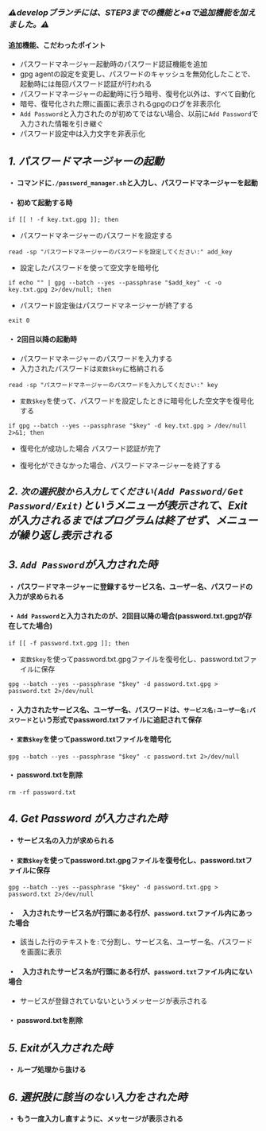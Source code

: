 ### ***⚠️developブランチには、STEP3までの機能と+aで追加機能を加えました。⚠️***

#### 追加機能、こだわったポイント
 - パスワードマネージャー起動時のパスワード認証機能を追加
 - gpg agentの設定を変更し、パスワードのキャッシュを無効化したことで、起動時には毎回パスワード認証が行われる
 - パスワードマネージャーの起動時に行う暗号、復号化以外は、すべて自動化
 - 暗号、復号化された際に画面に表示されるgpgのログを非表示化
 - `Add Password`と入力されたのが初めてではない場合、以前に`Add Password`で入力された情報を引き継ぐ
 - パスワード設定中は入力文字を非表示化

## ***1. パスワードマネージャーの起動*** 
#### ・ コマンドに`./password_manager.sh`と入力し、パスワードマネージャーを起動

#### ・ 初めて起動する時
```
if [[ ! -f key.txt.gpg ]]; then
```
 - パスワードマネージャーのパスワードを設定する
```
read -sp "パスワードマネージャーのパスワードを設定してください:" add_key
```
 - 設定したパスワードを使って空文字を暗号化
```
if echo "" | gpg --batch --yes --passphrase "$add_key" -c -o key.txt.gpg 2>/dev/null; then
```
 - パスワード設定後はパスワードマネージャーが終了する
```
exit 0
```

#### ・ 2回目以降の起動時
 - パスワードマネージャーのパスワードを入力する
  - 入力されたパスワードは`変数$key`に格納される 
```
read -sp "パスワードマネージャーのパスワードを入力してください:" key
```
 - `変数$key`を使って、パスワードを設定したときに暗号化した空文字を復号化する
```
if gpg --batch --yes --passphrase "$key" -d key.txt.gpg > /dev/null 2>&1; then
```
 - 復号化が成功した場合 パスワード認証が完了

 - 復号化ができなかった場合、パスワードマネージャーを終了する
 
## ***2. `次の選択肢から入力してください(Add Password/Get Password/Exit)`というメニューが表示されて、Exit が入力されるまではプログラムは終了せず、メニューが繰り返し表示される***

## ***3. `Add Password`が入力された時***

#### ・ パスワードマネージャーに登録するサービス名、ユーザー名、パスワードの入力が求められる

#### ・ `Add Password`と入力されたのが、2回目以降の場合(password.txt.gpgが存在してた場合)
```
if [[ -f password.txt.gpg ]]; then
```
 - `変数$key`を使ってpassword.txt.gpgファイルを復号化し、password.txtファイルに保存
```
gpg --batch --yes --passphrase "$key" -d password.txt.gpg > password.txt 2>/dev/null
```
#### ・ 入力されたサービス名、ユーザー名、パスワードは、`サービス名:ユーザー名:パスワード`という形式でpassword.txtファイルに追記されて保存

#### ・ `変数$key`を使ってpassword.txtファイルを暗号化
```
gpg --batch --yes --passphrase "$key" -c password.txt 2>/dev/null
```
#### ・ password.txtを削除
```
rm -rf password.txt
```

## ***4. Get Password が入力された時***

#### ・ サービス名の入力が求められる

#### ・ `変数$key`を使ってpassword.txt.gpgファイルを復号化し、password.txtファイルに保存
`
gpg --batch --yes --passphrase "$key" -d password.txt.gpg > password.txt 2>/dev/null
`
#### ・　入力されたサービス名が行頭にある行が、`password.txt`ファイル内にあった場合

 - 該当した行のテキストを`:`で分割し、サービス名、ユーザー名、パスワードを画面に表示
   
#### ・　入力されたサービス名が行頭にある行が、`password.txt`ファイル内にない場合
 - サービスが登録されていないというメッセージが表示される

#### ・ password.txtを削除

## ***5. Exitが入力された時***

#### ・ ループ処理から抜ける


## ***6. 選択肢に該当のない入力をされた時***

 #### ・ もう一度入力し直すように、メッセージが表示される













































































